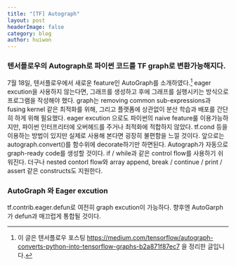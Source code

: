 ```yaml
---
title: "[TF] Autograph"
layout: post
headerImage: false
category: blog
author: huiwon
---
```


### 텐서플로우의 Autograph로 파이썬 코드를 TF graph로 변환가능해지다.
7월 18일, 텐서플로우에서 새로운 feature인 AutoGraph를 소개하였다.[^1] eager excution을 사용하지 않는다면, 그래프를 생성하고 후에 그래프를 실행시키는 방식으로 프로그램을 작성해야 했다. graph는 removing common sub-expressions과 fusing kernel 같은 최적화를 위해, 그리고 플랫폼에 상관없이 분산 학습과 배포를 간단히 하게 위해 필요했다. eager excution 으로도 파이썬의 naive feature룰 이용가능하지만, 파이썬 인터프리터에 오버헤드를 주거나 최적화에 적합하지 않았다. tf.cond 등을 이용하는 방법이 있지만 실제로 사용해 본다면 굉장히 불편함을 느낄 것이다. 앞으로는 autograph.convert()를 함수위에 decorate하기만 하면된다. Autograph가 자동으로 graph-ready code를 생성할 것이다. if / while과 같은 control flow를 사용하기 쉬워진다. 더구나 nested contorl flow와 array append, break / continue / print / assert 같은 constructs도 지원한다.

### AutoGraph 와 Eager excution
tf.contrib.eager.defun로 여전히 graph excution이 가능하다. 향후엔 AutoGarph가 defun과 매끄럽게 통합될 것이다.

[^1]: 이 글은  텐서플로우 포스팅 https://medium.com/tensorflow/autograph-converts-python-into-tensorflow-graphs-b2a871f87ec7 을 정리한 글입니다.
